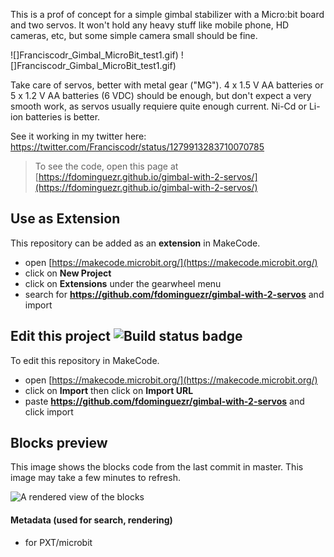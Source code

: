 This is a prof of concept for a simple gimbal stabilizer with a Micro:bit board and two servos.
It won't hold any heavy stuff like mobile phone, HD cameras, etc, but some simple camera small should be fine.

![]Franciscodr_Gimbal_MicroBit_test1.gif)
![]Franciscodr_Gimbal_MicroBit_test1.gif)


Take care of servos, better with metal gear ("MG").
4 x 1.5 V AA batteries or 5 x 1.2 V AA batteries (6 VDC) should be enough, but don't expect a very smooth work, as servos usually requiere quite enough current. Ni-Cd or Li-ion batteries is better.

See it working in my twitter here: https://twitter.com/Franciscodr/status/1279913283710070785

> To see the code, open this page at [https://fdominguezr.github.io/gimbal-with-2-servos/](https://fdominguezr.github.io/gimbal-with-2-servos/)

## Use as Extension

This repository can be added as an **extension** in MakeCode.

* open [https://makecode.microbit.org/](https://makecode.microbit.org/)
* click on **New Project**
* click on **Extensions** under the gearwheel menu
* search for **https://github.com/fdominguezr/gimbal-with-2-servos** and import

## Edit this project ![Build status badge](https://github.com/fdominguezr/gimbal-with-2-servos/workflows/MakeCode/badge.svg)

To edit this repository in MakeCode.

* open [https://makecode.microbit.org/](https://makecode.microbit.org/)
* click on **Import** then click on **Import URL**
* paste **https://github.com/fdominguezr/gimbal-with-2-servos** and click import

## Blocks preview

This image shows the blocks code from the last commit in master.
This image may take a few minutes to refresh.

![A rendered view of the blocks](https://github.com/fdominguezr/gimbal-with-2-servos/raw/master/.github/makecode/blocks.png)

#### Metadata (used for search, rendering)

* for PXT/microbit
<script src="https://makecode.com/gh-pages-embed.js"></script><script>makeCodeRender("{{ site.makecode.home_url }}", "{{ site.github.owner_name }}/{{ site.github.repository_name }}");</script>
